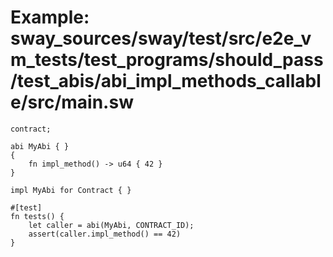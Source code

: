 # Example: sway_sources/sway/test/src/e2e_vm_tests/test_programs/should_pass/test_abis/abi_impl_methods_callable/src/main.sw

```sway
contract;

abi MyAbi { }
{
    fn impl_method() -> u64 { 42 }
}

impl MyAbi for Contract { }

#[test]
fn tests() {
    let caller = abi(MyAbi, CONTRACT_ID);
    assert(caller.impl_method() == 42)
}

```
